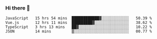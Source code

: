 ### Hi there 👋

<!--
**xin-code/Xin-code** is a ✨ _special_ ✨ repository because its `README.md` (this file) appears on your GitHub profile.

Here are some ideas to get you started:
<!--START_SECTION:waka-->
```text
JavaScript   15 hrs 54 mins  ████████████▓░░░░░░░░░░░░   50.39 % 
Vue.js       12 hrs 11 mins  █████████▓░░░░░░░░░░░░░░░   38.62 % 
TypeScript   3 hrs 13 mins   ██▓░░░░░░░░░░░░░░░░░░░░░░   10.22 % 
JSON         14 mins         ▒░░░░░░░░░░░░░░░░░░░░░░░░   00.77 % 
```
<!--END_SECTION:waka-->
